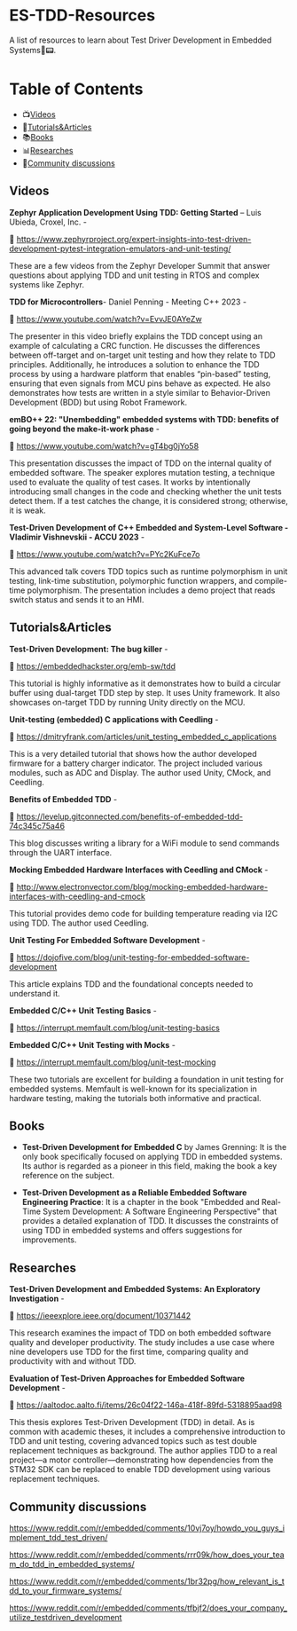 # ES-TDD-Resources
A list of resources to learn about Test Driver Development in Embedded Systems🤖📟.  

# Table of Contents
- 📺[Videos](##videos)
- 📝[Tutorials&Articles](##tutorialsarticles)
- 📚[Books](##books)
- 📊[Researches](##researches)
- 💬[Community discussions](##community-discussions)


## Videos

**Zephyr Application Development Using TDD: Getting Started** – Luis Ubieda, Croxel, Inc. - 

🔗 https://www.zephyrproject.org/expert-insights-into-test-driven-development-pytest-integration-emulators-and-unit-testing/

These are a few videos from the Zephyr Developer Summit that answer questions about applying TDD and unit testing in RTOS and complex systems like Zephyr.


**TDD for Microcontrollers**- Daniel Penning - Meeting C++ 2023 - 

🔗 https://www.youtube.com/watch?v=EvvJE0AYeZw

The presenter in this video briefly explains the TDD concept using an example of calculating a CRC function. He discusses the differences between off-target and on-target unit testing and how they relate to TDD principles. Additionally, he introduces a solution to enhance the TDD process by using a hardware platform that enables “pin-based” testing, ensuring that even signals from MCU pins behave as expected. He also demonstrates how tests are written in a style similar to Behavior-Driven Development (BDD) but using Robot Framework.

**emBO++ 22: "Unembedding" embedded systems with TDD: benefits of going beyond the make-it-work phase** - 

🔗 https://www.youtube.com/watch?v=gT4bg0jYo58

This presentation discusses the impact of TDD on the internal quality of embedded software. The speaker explores mutation testing, a technique used to evaluate the quality of test cases. It works by intentionally introducing small changes in the code and checking whether the unit tests detect them. If a test catches the change, it is considered strong; otherwise, it is weak.

**Test-Driven Development of C++ Embedded and System-Level Software - Vladimir Vishnevskii - ACCU 2023** - 

🔗 https://www.youtube.com/watch?v=PYc2KuFce7o

This advanced talk covers TDD topics such as runtime polymorphism in unit testing, link-time substitution, polymorphic function wrappers, and compile-time polymorphism. The presentation includes a demo project that reads switch status and sends it to an HMI.

## Tutorials&Articles

**Test-Driven Development: The bug killer** - 

🔗 https://embeddedhackster.org/emb-sw/tdd 

This tutorial is highly informative as it demonstrates how to build a circular buffer using dual-target TDD step by step. It uses Unity framework. It also showcases on-target TDD by running Unity directly on the MCU.

**Unit-testing (embedded) C applications with Ceedling** - 

🔗 https://dmitryfrank.com/articles/unit_testing_embedded_c_applications

This is a very detailed tutorial that shows how the author developed firmware for a battery charger indicator. The project included various modules, such as ADC and Display. The author used Unity, CMock, and Ceedling.

**Benefits of Embedded TDD** - 

🔗 https://levelup.gitconnected.com/benefits-of-embedded-tdd-74c345c75a46

This blog discusses writing a library for a WiFi module to send commands through the UART interface.

**Mocking Embedded Hardware Interfaces with Ceedling and CMock** - 

🔗 http://www.electronvector.com/blog/mocking-embedded-hardware-interfaces-with-ceedling-and-cmock

This tutorial provides demo code for building temperature reading via I2C using TDD. The author used Ceedling.

**Unit Testing For Embedded Software Development** - 

🔗 https://dojofive.com/blog/unit-testing-for-embedded-software-development

This article explains TDD and the foundational concepts needed to understand it.


**Embedded C/C++ Unit Testing Basics** - 

🔗 https://interrupt.memfault.com/blog/unit-testing-basics

**Embedded C/C++ Unit Testing with Mocks** - 

🔗 https://interrupt.memfault.com/blog/unit-test-mocking

These two tutorials are excellent for building a foundation in unit testing for embedded systems. Memfault is well-known for its specialization in hardware testing, making the tutorials both informative and practical.

## Books

* **Test-Driven Development for Embedded C** by James Grenning: It is the only book specifically focused on applying TDD in embedded systems. Its author is regarded as a pioneer in this field, making the book a key reference on the subject.

* **Test-Driven Development as a Reliable Embedded Software Engineering Practice**: It is a chapter in the book "Embedded and Real-Time System Development: A Software Engineering Perspective" that provides a detailed explanation of TDD. It discusses the constraints of using TDD in embedded systems and offers suggestions for improvements.


## Researches 

**Test-Driven Development and Embedded Systems: An Exploratory Investigation** - 

🔗 https://ieeexplore.ieee.org/document/10371442

This research examines the impact of TDD on both embedded software quality and developer productivity. The study includes a use case where nine developers use TDD for the first time, comparing quality and productivity with and without TDD.

**Evaluation of Test-Driven Approaches for Embedded Software Development** - 

🔗 https://aaltodoc.aalto.fi/items/26c04f22-146a-418f-89fd-5318895aad98

This thesis explores Test-Driven Development (TDD) in detail. As is common with academic theses, it includes a comprehensive introduction to TDD and unit testing, covering advanced topics such as test double replacement techniques as background. The author applies TDD to a real project—a motor controller—demonstrating how dependencies from the STM32 SDK can be replaced to enable TDD development using various replacement techniques.



## Community discussions

https://www.reddit.com/r/embedded/comments/10vj7oy/howdo_you_guys_implement_tdd_test_driven/

https://www.reddit.com/r/embedded/comments/rrr09k/how_does_your_team_do_tdd_in_embedded_systems/

https://www.reddit.com/r/embedded/comments/1br32pg/how_relevant_is_tdd_to_your_firmware_systems/

https://www.reddit.com/r/embedded/comments/tfbjf2/does_your_company_utilize_testdriven_development 


